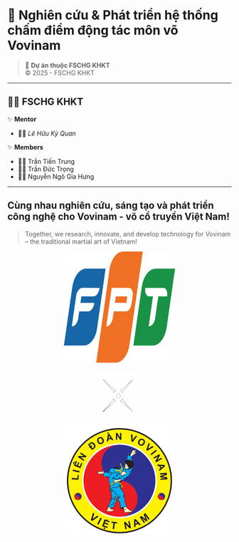 # 🥋 Nghiên cứu & Phát triển hệ thống chấm điểm động tác môn võ Vovinam
> 📘 **Dự án thuộc FSCHG KHKT**  
> © 2025 - FSCHG KHKT
---

## 👨‍🔬 FSCHG KHKT

✨ **Mentor**  
- 🧑‍🏫 *Lê Hữu Kỳ Quan*  

✨ **Members**  
- 👨‍💻 Trần Tiến Trung  
- 👨‍💻 Trần Đức Trọng  
- 👨‍💻 Nguyễn Ngô Gia Hưng  

---
## Cùng nhau nghiên cứu, sáng tạo và phát triển công nghệ cho Vovinam - võ cổ truyền Việt Nam!
> Together, we research, innovate, and develop technology for Vovinam – the traditional martial art of Vietnam!
<div align="center">
  <img src="public/fpt.svg" alt="Logo FPT" width="250" height="250"/>
  <br></br>
  <img src="public/collab.png" alt="Logo FPT" width="100" height="100"/>
  <br></br>
  <img src="public/vovinam.png" alt="Logo FPT" width="250" height="250"/>
</div>
